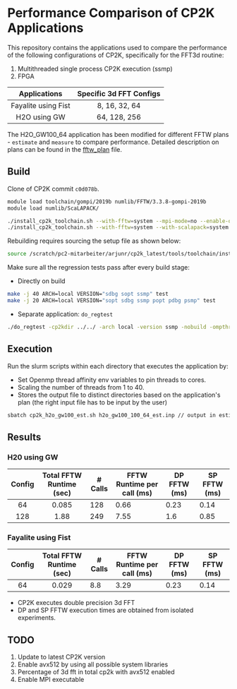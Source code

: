 # Performance Comparison of CP2K Applications

This repository contains the applications used to compare the performance of the
following configurations of CP2K, specifically for the FFT3d routine:

1. Multithreaded single process CP2K execution (ssmp)
2. FPGA

|     Applications    | Specific 3d FFT Configs | 
|:-------------------:|:---------------:|
| Fayalite using Fist | 8, 16, 32, 64   |
| H2O using GW        | 64, 128, 256    |

The H2O_GW100_64 application has been modified for different FFTW plans - `estimate` and `measure` to compare performance. Detailed description on plans can be found in the [fftw_plan](docs/fftw_plan.md) file.

## Build

Clone of CP2K commit `c0d078b`.

```bash
module load toolchain/gompi/2019b numlib/FFTW/3.3.8-gompi-2019b
module load numlib/ScaLAPACK/

./install_cp2k_toolchain.sh --with-fftw=system --mpi-mode=no --enable-omp=yes
./install_cp2k_toolchain.sh --with-fftw=system --with-scalapack=system --with-elpa=no --with-sirius=no
```

Rebuilding requires sourcing the setup file as shown below:

```bash
source /scratch/pc2-mitarbeiter/arjunr/cp2k_latest/tools/toolchain/install/setup
```

Make sure all the regression tests pass after every build stage:

- Directly on build

```bash
make -j 40 ARCH=local VERSION="sdbg sopt ssmp" test
make -j 20 ARCH=local VERSION="sopt sdbg ssmp popt pdbg psmp" test
```

- Separate application: `do_regtest`

```bash
./do_regtest -cp2kdir ../../ -arch local -version ssmp -nobuild -ompthreads 20
```

## Execution

Run the slurm scripts within each directory that executes the application by:

- Set Openmp thread affinity env variables to pin threads to cores.
- Scaling the number of threads from 1 to 40.
- Stores the output file to distinct directories based on the application's plan (the right input file has to be input by the user)

```bash
sbatch cp2k_h2o_gw100_est.sh h2o_gw100_100_64_est.inp // output in estimate folder
```

## Results

### H20 using GW

| Config | Total FFTW Runtime (sec) | # Calls | FFTW Runtime per call (ms) | DP FFTW (ms) | SP FFTW (ms) |
|:------:|:------------------------:|---------|----------------------------|--------------|--------------|
| 64 | 0.085 | 128 | 0.66  | 0.23 | 0.14 |
| 128 | 1.88 | 249 | 7.55 | 1.6  | 0.85 |

### Fayalite using Fist

| Config | Total FFTW Runtime (sec) | # Calls | FFTW Runtime per call (ms) | DP FFTW (ms) | SP FFTW (ms) |
|:------:|:------------------------:|---------|----------------------------|--------------|--------------|
| 64 | 0.029 | 8.8 | 3.29  | 0.23 | 0.14 |

- CP2K executes double precision 3d FFT
- DP and SP FFTW execution times are obtained from isolated experiments.

## TODO

1. Update to latest CP2K version
2. Enable avx512 by using all possible system libraries
3. Percentage of 3d fft in total cp2k with avx512 enabled 
4. Enable MPI executable
